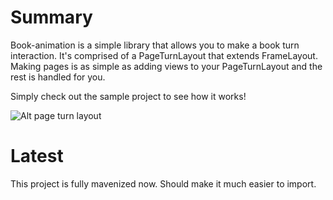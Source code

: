 Summary
=======

Book-animation is a simple library that allows you to make a book turn interaction. It's comprised of a PageTurnLayout that extends FrameLayout. Making pages is as  simple as adding views to your PageTurnLayout and the rest is handled for you.

Simply check out the sample project to see how it works!


![Alt page turn layout](https://raw.github.com/briangriffey/book-animation/master/preview.png)

Latest
======
This project is fully mavenized now.  Should make it much easier to import.